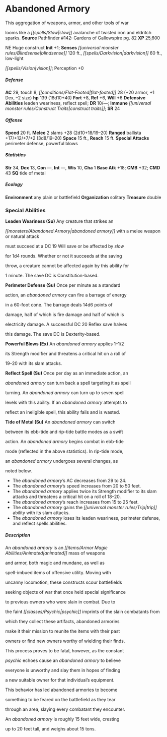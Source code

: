 ﻿---
cssclass: [monsters]
title1: Abandoned Armory
desc_short: This aggregation of weapons, armor, and other tools of warlooms like a
  slow avalanche of twisted iron and eldritch sparks.
title2: Abandoned Armory
CR: 13
sources:
- name: 'Pathfinder #142: Gardens of Gallowspire'
  page: 82
  link: https://paizo.com/products/btq01yj6?Pathfinder-Adventure-Path-142-Gardens-of-Gallowspire
XP: 25600
alignment: NE
size: Huge
type: construct
initiative:
  bonus: 1
senses:
  blindsense: 120
  darkvision: 60
  low-lightvision: true
AC:
  AC: 29
  touch: 8
  flat_footed: 28
  components:
    armor: 20
    dex: 1
    size: -2
HP:
  HP: 139
  long: 18d10+40
saves:
  fort: 8
  ref: 6
  will: 6
defensive_abilities:
- leaden weariness
- reflect spell
DR:
- amount: 10
  weakness: '-'
immunities:
- construct traits
SR: 24
speeds:
  base: 20
attacks:
  melee:
  - - text: 2 slams +28 (2d10+18/19-20)
      entries:
      - - damage: 2d10+18
          crit_range: 19-20
      count: 2
      attack: slams
      bonus:
      - 28
  ranged:
  - - text: ballista +17/+12/+7/+2 (3d8/19-20)
      entries:
      - - damage: 3d8
          crit_range: 19-20
      attack: ballista
      bonus:
      - 17
      - 12
      - 7
      - 2
  special:
  - perimeter defense
  - powerful blows
space: 15
reach: 15
ability_scores:
  STR: 34
  DEX: 13
  CON:
  INT:
  WIS: 10
  CHA: 1
BAB: 18
CMB: 32
CMD: 43
skills: {}
special_qualities:
- tide of metal
ecology:
  environment: any plain or battlefield
  organization: solitary
  treasure_type: double
special_abilities:
  Leaden Weariness (Su): Any creature that strikes anabandoned armory with a melee
    weapon or natural attackmust succeed at a DC 19 Will save or be affected by slowfor
    1d4 rounds. Whether or not it succeeds at the savingthrow, a creature cannot be
    affected again by this ability for1 minute. The save DC is Constitution-based.
  Perimeter Defense (Su): Once per minute as a standardaction, an abandoned armory
    can fire a barrage of energyin a 60-foot cone. The barrage deals 14d6 points ofdamage,
    half of which is fire damage and half of which iselectricity damage. A successful
    DC 20 Reflex save halvesthis damage. The save DC is Dexterity-based.
  Powerful Blows (Ex): An abandoned armory applies 1-1/2its Strength modifier and
    threatens a critical hit on a roll of19-20 with its slam attacks.
  Reflect Spell (Su): Once per day as an immediate action, anabandoned armory can
    turn back a spell targeting it as spellturning. An abandoned armory can turn up
    to seven spelllevels with this ability. If an abandoned armory attempts toreflect
    an ineligible spell, this ability fails and is wasted.
  Tide of Metal (Su): An abandoned armory can switchbetween its ebb-tide and rip-tide
    battle modes as a swiftaction. An abandoned armory begins combat in ebb-tidemode
    (reflected in the above statistics). In rip-tide mode,an abandoned armory undergoes
    several changes, asnoted below.The abandoned armory's AC decreases from 29 to
    24.The abandoned armory's speed increases from 20 to 50 feet.The abandoned armory
    applies twice its Strength modifier to its slam attacks and threatens a critical
    hit on a roll of 18-20.The abandoned armory's reach increases from 15 to 25 feet.The
    abandoned armory gains the trip ability with its slam attacks.The abandoned armory
    loses its leaden weariness, perimeter defense, and reflect spells abilities.
desc_long: |-
  An abandoned armory is an animated mass of weaponsand armor, both magic and mundane, as well asspell-imbued items of offensive utility. Moving withuncanny locomotion, these constructs scour battlefieldsseeking objects of war that once held special significanceto previous owners who were slain in combat. Due tothe faint psychic imprints of the slain combatants fromwhich they collect these artifacts, abandoned armoriesmake it their mission to reunite the items with their pastowners or find new owners worthy of wielding their finds.This process proves to be fatal, however, as the constantpsychic echoes cause an abandoned armory to believeeveryone is unworthy and slay them in hopes of findinga new suitable owner for that individual's equipment.This behavior has led abandoned armories to becomesomething to be feared on the battlefield as they tearthrough an area, slaying every combatant they encounter.

  An abandoned armory is roughly 15 feet wide, crestingup to 20 feet tall, and weighs about 15 tons.

---

# Abandoned Armory
This aggregation of weapons, armor, and other tools of war

looms like a _[[spells/Slow|slow]]_ avalanche of twisted iron and eldritch sparks.
**Source** Pathfinder #142: Gardens of Gallowspire pg. 82
**XP** 25,600

NE Huge construct
**Init** +1; **Senses** _[[universal monster rules/Blindsense|blindsense]]_ 120 ft., _[[spells/Darkvision|darkvision]]_ 60 ft., low-light

_[[spells/Vision|vision]]_; Perception +0

##### Defense

**AC** 29, touch 8, _[[conditions/Flat-Footed|flat-footed]]_ 28 (+20 armor, +1 Dex, –2 size)
**hp** 139 (18d10+40)
**Fort** +8, **Ref** +6, **Will** +6
**Defensive Abilities** leaden weariness, reflect spell; **DR** 10/—; **Immune** _[[universal monster rules/Construct Traits|construct traits]]_; **SR** 24

##### Offense
**Speed** 20 ft.
**Melee** 2 slams +28 (2d10+18/19–20)
**Ranged** ballista +17/+12/+7/+2 (3d8/19–20)
**Space** 15 ft., **Reach** 15 ft.
**Special Attacks** perimeter defense, powerful blows

##### Statistics
**Str** 34, **Dex** 13, **Con** —, **Int** —, **Wis** 10, **Cha** 1
**Base Atk** +18; **CMB** +32; **CMD** 43
**SQ** tide of metal

##### Ecology

**Environment** any plain or battlefield
**Organization** solitary
**Treasure** double

### Special Abilities

**Leaden Weariness (Su)** Any creature that strikes an

_[[monsters/Abandoned Armory|abandoned armory]]_ with a melee weapon or natural attack

must succeed at a DC 19 Will save or be affected by _slow_

for 1d4 rounds. Whether or not it succeeds at the saving

throw, a creature cannot be affected again by this ability for

1 minute. The save DC is Constitution-based.

**Perimeter Defense (Su)** Once per minute as a standard

action, an _abandoned armory_ can fire a barrage of energy

in a 60-foot cone. The barrage deals 14d6 points of

damage, half of which is fire damage and half of which is

electricity damage. A successful DC 20 Reflex save halves

this damage. The save DC is Dexterity-based.

**Powerful Blows (Ex)** An _abandoned armory_ applies 1–1/2

its Strength modifier and threatens a critical hit on a roll of

19–20 with its slam attacks.

**Reflect Spell (Su)** Once per day as an immediate action, an

_abandoned armory_ can turn back a spell targeting it as spell

turning. An _abandoned armory_ can turn up to seven spell

levels with this ability. If an _abandoned armory_ attempts to

reflect an ineligible spell, this ability fails and is wasted.

**Tide of Metal (Su)** An _abandoned armory_ can switch

between its ebb-tide and rip-tide battle modes as a swift

action. An _abandoned armory_ begins combat in ebb-tide

mode (reflected in the above statistics). In rip-tide mode,

an _abandoned armory_ undergoes several changes, as

noted below.

* The _abandoned armory_’s AC decreases from 29 to 24.
* The _abandoned armory_’s speed increases from 20 to 50 feet.
* The _abandoned armory_ applies twice its Strength modifier to its slam attacks and threatens a critical hit on a roll of 18–20.
* The _abandoned armory_’s reach increases from 15 to 25 feet.
* The _abandoned armory_ gains the _[[universal monster rules/Trip|trip]]_ ability with its slam attacks.
* The _abandoned armory_ loses its leaden weariness, perimeter defense, and reflect spells abilities.

##### Description

An _abandoned armory_ is an _[[items/Armor Magic Abilities/Animated|animated]]_ mass of weapons

and armor, both magic and mundane, as well as

spell-imbued items of offensive utility. Moving with

uncanny locomotion, these constructs scour battlefields

seeking objects of war that once held special significance

to previous owners who were slain in combat. Due to

the faint _[[classes/Psychic|psychic]]_ imprints of the slain combatants from

which they collect these artifacts, abandoned armories

make it their mission to reunite the items with their past

owners or find new owners worthy of wielding their finds.

This process proves to be fatal, however, as the constant

_psychic_ echoes cause an _abandoned armory_ to believe

everyone is unworthy and slay them in hopes of finding

a new suitable owner for that individual’s equipment.

This behavior has led abandoned armories to become

something to be feared on the battlefield as they tear

through an area, slaying every combatant they encounter.

An _abandoned armory_ is roughly 15 feet wide, cresting

up to 20 feet tall, and weighs about 15 tons.